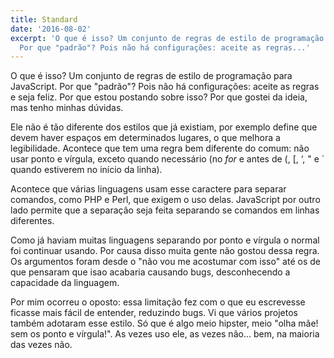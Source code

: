 ```yaml
---
title: Standard
date: '2016-08-02'
excerpt: 'O que é isso? Um conjunto de regras de estilo de programação para JavaScript.
  Por que "padrão"? Pois não há configurações: aceite as regras...'
---
```




O que é isso? Um conjunto de regras de estilo de programação para JavaScript. Por que "padrão"? Pois não há configurações: aceite as regras e seja feliz. Por que estou postando sobre isso? Por que gostei da ideia, mas tenho minhas dúvidas.

Ele não é tão diferente dos estilos que já existiam, por exemplo define que devem haver espaços em determinados lugares, o que melhora a legibilidade. Acontece que tem uma regra bem diferente do comum: não usar ponto e vírgula, exceto quando necessário (no *for* e antes de (, [, ‘, " e ` quando estiverem no início da linha).

Acontece que várias linguagens usam esse caractere para separar comandos, como PHP e Perl, que exigem o uso delas. JavaScript por outro lado permite que a separação seja feita separando se comandos em linhas diferentes.

Como já haviam muitas linguagens separando por ponto e vírgula o normal foi continuar usando. Por causa disso muita gente não gostou dessa regra. Os argumentos foram desde o "não vou me acostumar com isso" até os de que pensaram que isao acabaria causando bugs, desconhecendo a capacidade da linguagem.

Por mim ocorreu o oposto: essa limitação fez com o que eu escrevesse ficasse mais fácil de entender, reduzindo bugs. Vi que vários projetos também adotaram esse estilo. Só que é algo meio hipster, meio "olha mãe! sem os ponto e vírgula!". As vezes uso ele, as vezes não… bem, na maioria das vezes não.